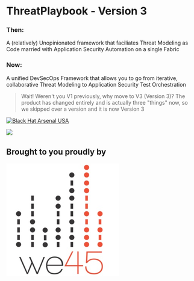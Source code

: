 # ThreatPlaybook - Version 3

### Then:
A (relatively) Unopinionated framework that faciliates Threat Modeling as Code married with Application Security Automation on a single Fabric

### Now:
A unified DevSecOps Framework that allows you to go from iterative, collaborative Threat Modeling to Application Security Test Orchestration

> Wait! Weren't you V1 previously, why move to V3 (Version 3)?
The product has changed entirely and is actually three "things" now, so we skipped over a version and it is now Version 3

[![Black Hat Arsenal USA](https://rawgit.com/toolswatch/badges/master/arsenal/usa/2018.svg)](https://www.blackhat.com/us-18/arsenal/schedule/index.html#threatplaybook-11697)

![](/img/tp_logo.png)

## Brought to you proudly by
![](/img/we45logo.jpg)
